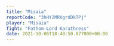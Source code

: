 ```yaml
---
title: "Misaia"
reportCode: "3hHY2MRKgrdDkTPj"
player: "Misaia"
fight: "Fathom-Lord Karathress"
date: 2021-10-06T18:48:50.877000+00:00
---
```

